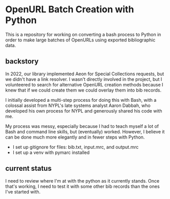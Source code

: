 # OpenURL Batch Creation with Python
This is a repository for working on converting a bash process to  Python in order to make large batches of OpenURLs using exported bibliographic data.

## backstory
In 2022, our library implemented Aeon for Special Collections requests, but we didn't have a link resolver. I wasn't directly involved in the project, but I volunteered to search for alternative OpenURL creation methods because I knew that if we could create them we could overlay them into bib records. 

I initially developed a multi-step process for doing this with Bash, with a colossal assist from NYPL's late systems analyst Aaron Dabbah, who developed his own process for NYPL and generously shared his code with me.

My process was messy, especially because I had to teach myself a lot of Bash and command line skills, but (eventually) worked. However, I believe it can be done much more elegantly and in fewer steps with Python. 

* I set up gitignore for files: bib.txt, input.mrc, and output.mrc
* I set up a venv with pymarc installed

## current status
I need to review where I'm at with the python as it currently stands.
Once that's working, I need to test it with some other bib records than the ones I've started with. 